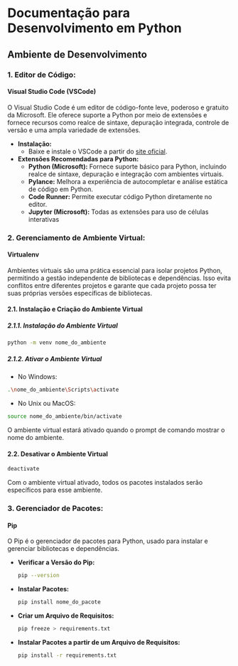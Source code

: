 # Documentação para Desenvolvimento em Python

## Ambiente de Desenvolvimento

### 1. Editor de Código:

#### Visual Studio Code (VSCode)

O Visual Studio Code é um editor de código-fonte leve, poderoso e gratuito da Microsoft. Ele oferece suporte a Python por meio de extensões e fornece recursos como realce de sintaxe, depuração integrada, controle de versão e uma ampla variedade de extensões.

-   **Instalação:**
    -   Baixe e instale o VSCode a partir do [site oficial](https://code.visualstudio.com/).
-   **Extensões Recomendadas para Python:**
    -   **Python (Microsoft):** Fornece suporte básico para Python, incluindo realce de sintaxe, depuração e integração com ambientes virtuais.
    -   **Pylance:** Melhora a experiência de autocompletar e análise estática de código em Python.
    -   **Code Runner:** Permite executar código Python diretamente no editor.
    -   **Jupyter (Microsoft):** Todas as extensões para uso de células interativas

### 2. Gerenciamento de Ambiente Virtual:

#### Virtualenv

Ambientes virtuais são uma prática essencial para isolar projetos Python, permitindo a gestão independente de bibliotecas e dependências. Isso evita conflitos entre diferentes projetos e garante que cada projeto possa ter suas próprias versões específicas de bibliotecas.

#### 2.1. Instalação e Criação do Ambiente Virtual

##### 2.1.1. Instalação do Ambiente Virtual

```bash
python -m venv nome_do_ambiente
```

##### 2.1.2. Ativar o Ambiente Virtual

-   No Windows:

```bash
.\nome_do_ambiente\Scripts\activate
```

-   No Unix ou MacOS:

```bash
source nome_do_ambiente/bin/activate
```

O ambiente virtual estará ativado quando o prompt de comando mostrar o nome do ambiente.

#### 2.2. Desativar o Ambiente Virtual

```bash
deactivate
```

Com o ambiente virtual ativado, todos os pacotes instalados serão específicos para esse ambiente.

### 3. Gerenciador de Pacotes:

#### Pip

O Pip é o gerenciador de pacotes para Python, usado para instalar e gerenciar bibliotecas e dependências.

-   **Verificar a Versão do Pip:**

    ```bash
    pip --version
    ```

-   **Instalar Pacotes:**

    ```bash
    pip install nome_do_pacote
    ```

-   **Criar um Arquivo de Requisitos:**

    ```bash
    pip freeze > requirements.txt
    ```

-   **Instalar Pacotes a partir de um Arquivo de Requisitos:**
    ```bash
    pip install -r requirements.txt
    ```
